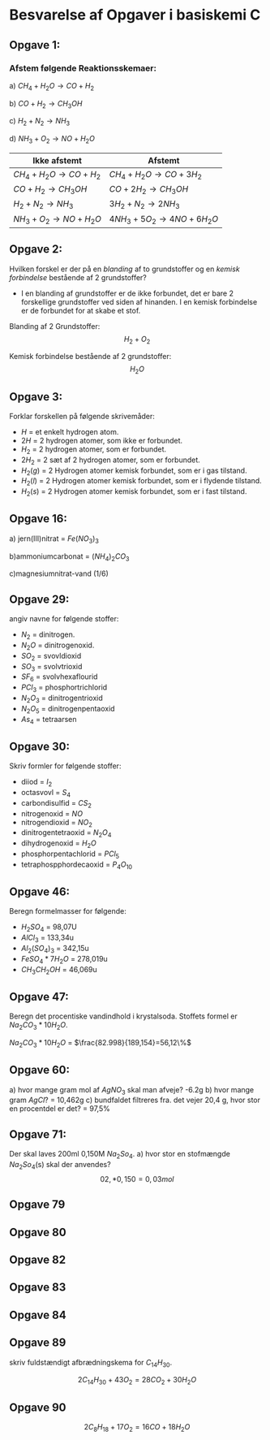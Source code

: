 # Besvarelse af Opgaver i basiskemi C

## Opgave 1: 
### Afstem følgende Reaktionsskemaer:

a) $CH_4+H_2O→CO+H_2$

b) $CO+H_2→CH_3OH$

c) $H_2+N_2→NH_3$

d) $NH_3+O_2→NO+H_2O$

| Ikke afstemt       | Afstemt                  |
| -------------      |---------                 |    
| $CH_4+H_2O→CO+H_2$ | $CH_4+H_2O→CO+3H_2$      |
| $CO+H_2→CH_3OH$    | $CO+2H_2→CH_3OH$         |
| $H_2+N_2→NH_3$     | $3H_2+N_2→2NH_3$         |
| $NH_3+O_2→NO+H_2O$ | $4NH_3+5O_2→4NO+6H_2O$   |

## Opgave 2:
Hvilken forskel er der på en _blanding_ af to grundstoffer og en _kemisk forbindelse_ bestående af 2 grundstoffer?

* I en blanding af grundstoffer er de ikke forbundet, det er bare 2 forskellige grundstoffer ved siden af hinanden. I en kemisk forbindelse er de forbundet for at skabe et stof. 

Blanding af 2 Grundstoffer:
$$H_2 + O_2$$

Kemisk forbindelse bestående af 2 grundstoffer:
$$H_2O$$

## Opgave 3: 
Forklar forskellen på følgende skrivemåder:
* $H$ = et enkelt hydrogen atom.
* $2H$ = 2 hydrogen atomer, som ikke er forbundet. 
* $H_2$ = 2 hydrogen atomer, som er forbundet. 
* $2H_2$ = 2 sæt af 2 hydrogen atomer, som er forbundet.
* $H_2(g)$ = 2 Hydrogen atomer kemisk forbundet, som er i gas tilstand.
* $H_2(l)$ = 2 Hydrogen atomer kemisk forbundet, som er i flydende tilstand.
* $H_2(s)$ = 2 Hydrogen atomer kemisk forbundet, som er i fast tilstand.

## Opgave 16: 
a) jern(III)nitrat = $Fe(NO_3)_3$

b)ammoniumcarbonat = $(NH_4)_2CO_3$

c)magnesiumnitrat-vand (1/6)

## Opgave 29:
angiv navne for følgende stoffer:

* $N_2$ = dinitrogen.
* $N_2O$ = dinitrogenoxid.
* $SO_2$ = svovldioxid
* $SO_3$ = svolvtrioxid
* $SF_6$ = svolvhexaflourid
* $PCl_3$ = phosphortrichlorid
* $N_2O_3$ = dinitrogentrioxid
* $N_2O_5$ = dinitrogenpentaoxid
* $As_4$ = tetraarsen

## Opgave 30:
Skriv formler for følgende stoffer:
* diiod = $I_2$
* octasvovl = $S_4$
* carbondisulfid = $CS_2$
* nitrogenoxid = $NO$
* nitrogendioxid = $NO_2$
* dinitrogentetraoxid = $N_2O_4$
* dihydrogenoxid = $H_2O$
* phosphorpentachlorid = $PCl_5$
* tetraphospphordecaoxid = $P_4O_{10}$

## Opgave 46:
Beregn formelmasser for følgende: 

* $H_2SO_4$ = 98,07U
* $AlCl_3$ = 133,34u
* $Al_2(SO_4)_3$ = 342,15u
* $FeSO_4*7H_2O$ = 278,019u
* $CH_3CH_2OH$ = 46,069u

## Opgave 47:
Beregn det procentiske vandindhold i krystalsoda. Stoffets formel er $Na_2CO_3*10H_2O$. 

$Na_2CO_3*10H_2O$ = $\frac{82.998}{189,154}=56,12\%$

## Opgave 60: 
a) hvor mange gram mol af $AgNO_3$ skal man afveje? -6.2g
b) hvor mange gram $AgCl$? = 10,462g
c) bundfaldet filtreres fra. det vejer 20,4 g, hvor stor en procentdel er det? = 97,5%

## Opgave 71: 
Der skal laves 200ml 0,150M $Na_2So_4$.
a) hvor stor en stofmængde $Na_2So_4$(s) skal der anvendes?
$$02,*0,150=0,03mol$$

## Opgave 79

## Opgave 80

## Opgave 82

## Opgave 83

## Opgave 84

## Opgave 89
skriv fuldstændigt afbrædningskema for $C_{14}H_{30}$.

$$2C_{14}H_{30}+43O_2=28CO_2+30H_2O$$

## Opgave 90
$$2C_8H_{18}+17O_2=16CO+18H_2O$$